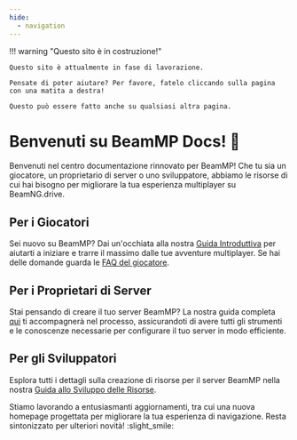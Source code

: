 ```yaml
---
hide:
  - navigation
---
```

!!! warning "Questo sito è in costruzione!"

    Questo sito è attualmente in fase di lavorazione.

    Pensate di poter aiutare? Per favore, fatelo cliccando sulla pagina con una matita a destra!

    Questo può essere fatto anche su qualsiasi altra pagina.

# Benvenuti su BeamMP Docs! :tada:

Benvenuti nel centro documentazione rinnovato per BeamMP! Che tu sia un giocatore, un proprietario di server o uno sviluppatore, abbiamo le risorse di cui hai bisogno per migliorare la tua esperienza multiplayer su BeamNG.drive.

## Per i Giocatori

Sei nuovo su BeamMP? Dai un'occhiata alla nostra [Guida Introduttiva](../game/getting-started.md) per aiutarti a iniziare e trarre il massimo dalle tue avventure multiplayer. Se hai delle domande guarda le [FAQ del giocatore](../support/player-faq.md).

## Per i Proprietari di Server

Stai pensando di creare il tuo server BeamMP? La nostra guida completa [qui](../server/create-a-server.md) ti accompagnerà nel processo, assicurandoti di avere tutti gli strumenti e le conoscenze necessarie per configurare il tuo server in modo efficiente.

## Per gli Sviluppatori

Esplora tutti i dettagli sulla creazione di risorse per il server BeamMP nella nostra [Guida allo Sviluppo delle Risorse](../guides/mod-creation/server/getting-started.md).

Stiamo lavorando a entusiasmanti aggiornamenti, tra cui una nuova homepage progettata per migliorare la tua esperienza di navigazione. Resta sintonizzato per ulteriori novità! :slight_smile:
